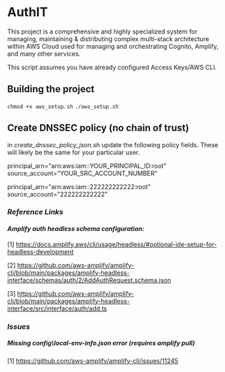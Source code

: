 # AuthIT

This project is a comprehensive and highly specialized system for managing, maintaining & distributing complex multi-stack architecture within AWS Cloud used for managing and orchestrating Cognito, Amplify, and many other services.    

This script assumes you have already configured Access Keys/AWS CLI.

## Building the project
`chmod +x aws_setup.sh`
`./aws_setup.sh`

## Create DNSSEC policy (no chain of trust)
in *create_dnssec_policy_json.sh* update the following policy fields.
These will likely be the same for your particular user.

principal_arn="arn:aws:iam::YOUR_PRINCIPAL_ID:root"
source_account="YOUR_SRC_ACCOUNT_NUMBER"

principal_arn="arn:aws:iam::222222222222:root"
source_account="222222222222"

### *Reference Links*

#### *Amplify auth headless schema configuration:*

[1] https://docs.amplify.aws/cli/usage/headless/#optional-ide-setup-for-headless-development

[2] https://github.com/aws-amplify/amplify-cli/blob/main/packages/amplify-headless-interface/schemas/auth/2/AddAuthRequest.schema.json

[3] https://github.com/aws-amplify/amplify-cli/blob/main/packages/amplify-headless-interface/src/interface/auth/add.ts

### *Issues*

##### Missing config\local-env-info.json error (requires amplify pull)
[1] https://github.com/aws-amplify/amplify-cli/issues/11245

